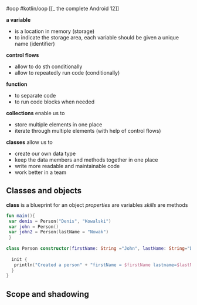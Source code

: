 #oop  #kotlin/oop 
[[_ the complete Android 12]]

**a variable** 
- is a location in memory (storage)
- to indicate the storage area, each variable should be given a unique name (identifier)

**control flows**
- allow to do sth conditionally
- allow to repeatedly run code (conditionally)

**function**
- to separate code
- to run code blocks when needed

**collections**
enable us to
- store multiple elements in one place
- iterate through multiple elements (with help of control flows)

**classes**
allow us to
- create our own data type
- keep the data members and methods together in one place
- write more readable and  maintainable code
- work better in a team

## Classes and objects
**class** is a blueprint for an object
*properties* are variables
*skills* are methods

```kotlin
fun main(){  
 var denis = Person("Denis", "Kowalski")  
 var john = Person()  
 var john2 = Person(lastName = "Nowak")  
 }  
  
class Person constructor(firstName: String ="John", lastName: String="Doe"){  
  
  init {  
   println("Created a person" + "firstName = $firstName lastname=$lastName")  
  }  
}
```


## Scope and shadowing
















